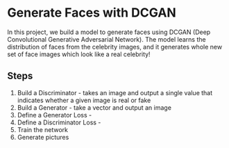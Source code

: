 # Generate Faces with DCGAN
In this project, we build a model to generate faces using DCGAN (Deep Convolutional Generative Adversarial Network). The model learns the distribution of faces from the celebrity images, and it generates whole new set of face images which look like a real celebrity!

## Steps
1. Build a Discriminator - takes an image and output a single value that indicates whether a given image is real or fake
2. Build a Generator - take a vector and output an image
3. Define a Generator Loss - 
4. Define a Discriminator Loss - 
5. Train the network
6. Generate pictures
